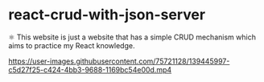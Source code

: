 # react-crud-with-json-server
⚛ This website is just a website that has a simple CRUD mechanism which aims to practice my React knowledge.




https://user-images.githubusercontent.com/75721128/139445997-c5d27f25-c424-4bb3-9688-1169bc54e00d.mp4

